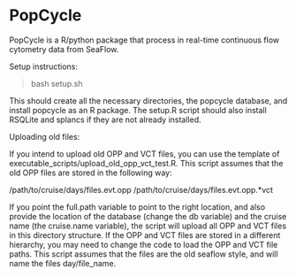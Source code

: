 PopCycle
========

PopCycle is a R/python package that process in real-time continuous flow cytometry data from SeaFlow.

Setup instructions: 
> bash setup.sh

This should create all the necessary directories, the popcycle database, and install popcycle as an R package. The setup.R
script should also install RSQLite and splancs if they are not already installed.

Uploading old files:

If you intend to upload old OPP and VCT files, you can use the template of executable_scripts/upload_old_opp_vct_test.R.
This script assumes that the old OPP files are stored in the following way:

/path/to/cruise/days/files.evt.opp
/path/to/cruise/days/files.evt.opp.*vct

If you point the full.path variable to point to the right location, and also provide the location of the database (change
the db variable) and the cruise name (the cruise.name variable), the script will upload all OPP and VCT files in this directory
structure. If the OPP and VCT files are stored in a different hierarchy, you may need to change the code to load the OPP and
VCT file paths. This script assumes that the files are the old seaflow style, and will name the files day/file_name.


